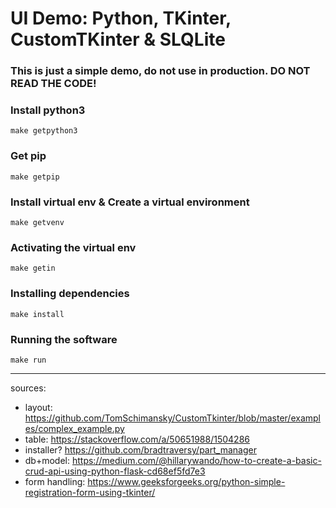 # UI Demo: Python, TKinter, CustomTKinter & SLQLite

### This is just a simple demo, do not use in production. DO NOT READ THE CODE!

### Install python3
```
make getpython3
```

### Get pip
```
make getpip
```

### Install virtual env & Create a virtual environment
```
make getvenv
```

### Activating the virtual env
```
make getin
```

### Installing dependencies
```
make install
```

### Running the software
```
make run
```

---

sources:
 - layout: https://github.com/TomSchimansky/CustomTkinter/blob/master/examples/complex_example.py
 - table: https://stackoverflow.com/a/50651988/1504286
 - installer? https://github.com/bradtraversy/part_manager
 - db+model: https://medium.com/@hillarywando/how-to-create-a-basic-crud-api-using-python-flask-cd68ef5fd7e3
 - form handling: https://www.geeksforgeeks.org/python-simple-registration-form-using-tkinter/
